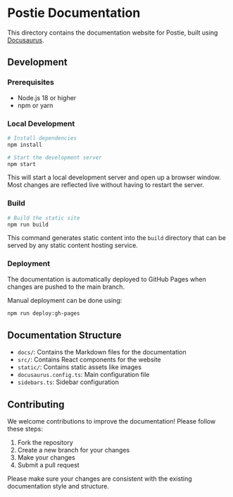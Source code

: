 # Postie Documentation

This directory contains the documentation website for Postie, built using [Docusaurus](https://docusaurus.io/).

## Development

### Prerequisites

- Node.js 18 or higher
- npm or yarn

### Local Development

```bash
# Install dependencies
npm install

# Start the development server
npm start
```

This will start a local development server and open up a browser window. Most changes are reflected live without having to restart the server.

### Build

```bash
# Build the static site
npm run build
```

This command generates static content into the `build` directory that can be served by any static content hosting service.

### Deployment

The documentation is automatically deployed to GitHub Pages when changes are pushed to the main branch.

Manual deployment can be done using:

```bash
npm run deploy:gh-pages
```

## Documentation Structure

- `docs/`: Contains the Markdown files for the documentation
- `src/`: Contains React components for the website
- `static/`: Contains static assets like images
- `docusaurus.config.ts`: Main configuration file
- `sidebars.ts`: Sidebar configuration

## Contributing

We welcome contributions to improve the documentation! Please follow these steps:

1. Fork the repository
2. Create a new branch for your changes
3. Make your changes
4. Submit a pull request

Please make sure your changes are consistent with the existing documentation style and structure.
